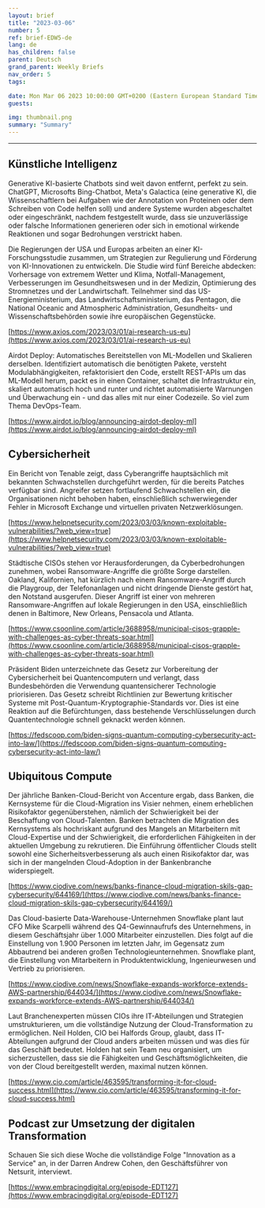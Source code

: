 ```yaml
---
layout: brief
title: "2023-03-06"
number: 5
ref: brief-EDW5-de
lang: de
has_children: false
parent: Deutsch
grand_parent: Weekly Briefs
nav_order: 5
tags:

date: Mon Mar 06 2023 10:00:00 GMT+0200 (Eastern European Standard Time)
guests:

img: thumbnail.png
summary: "Summary"
---
```




---

## Künstliche Intelligenz

Generative KI-basierte Chatbots sind weit davon entfernt, perfekt zu sein. ChatGPT, Microsofts Bing-Chatbot, Meta's Galactica (eine generative KI, die Wissenschaftlern bei Aufgaben wie der Annotation von Proteinen oder dem Schreiben von Code helfen soll) und andere Systeme wurden abgeschaltet oder eingeschränkt, nachdem festgestellt wurde, dass sie unzuverlässige oder falsche Informationen generieren oder sich in emotional wirkende Reaktionen und sogar Bedrohungen verstrickt haben.

Die Regierungen der USA und Europas arbeiten an einer KI-Forschungsstudie zusammen, um Strategien zur Regulierung und Förderung von KI-Innovationen zu entwickeln. Die Studie wird fünf Bereiche abdecken: Vorhersage von extremem Wetter und Klima, Notfall-Management, Verbesserungen im Gesundheitswesen und in der Medizin, Optimierung des Stromnetzes und der Landwirtschaft. Teilnehmer sind das US-Energieministerium, das Landwirtschaftsministerium, das Pentagon, die National Oceanic and Atmospheric Administration, Gesundheits- und Wissenschaftsbehörden sowie ihre europäischen Gegenstücke.

[https://www.axios.com/2023/03/01/ai-research-us-eu](https://www.axios.com/2023/03/01/ai-research-us-eu)

Airdot Deploy: Automatisches Bereitstellen von ML-Modellen und Skalieren derselben. Identifiziert automatisch die benötigten Pakete, versteht Modulabhängigkeiten, refaktorisiert den Code, erstellt REST-APIs um das ML-Modell herum, packt es in einen Container, schaltet die Infrastruktur ein, skaliert automatisch hoch und runter und richtet automatisierte Warnungen und Überwachung ein - und das alles mit nur einer Codezeile. So viel zum Thema DevOps-Team.

[https://www.airdot.io/blog/announcing-airdot-deploy-ml](https://www.airdot.io/blog/announcing-airdot-deploy-ml)

## Cybersicherheit

Ein Bericht von Tenable zeigt, dass Cyberangriffe hauptsächlich mit bekannten Schwachstellen durchgeführt werden, für die bereits Patches verfügbar sind. Angreifer setzen fortlaufend Schwachstellen ein, die Organisationen nicht behoben haben, einschließlich schwerwiegender Fehler in Microsoft Exchange und virtuellen privaten Netzwerklösungen.

[https://www.helpnetsecurity.com/2023/03/03/known-exploitable-vulnerabilities/?web_view=true](https://www.helpnetsecurity.com/2023/03/03/known-exploitable-vulnerabilities/?web_view=true)

Städtische CISOs stehen vor Herausforderungen, da Cyberbedrohungen zunehmen, wobei Ransomware-Angriffe die größte Sorge darstellen. Oakland, Kalifornien, hat kürzlich nach einem Ransomware-Angriff durch die Playgroup, der Telefonanlagen und nicht dringende Dienste gestört hat, den Notstand ausgerufen. Dieser Angriff ist einer von mehreren Ransomware-Angriffen auf lokale Regierungen in den USA, einschließlich denen in Baltimore, New Orleans, Pensacola und Atlanta.

[https://www.csoonline.com/article/3688958/municipal-cisos-grapple-with-challenges-as-cyber-threats-soar.html](https://www.csoonline.com/article/3688958/municipal-cisos-grapple-with-challenges-as-cyber-threats-soar.html)

Präsident Biden unterzeichnete das Gesetz zur Vorbereitung der Cybersicherheit bei Quantencomputern und verlangt, dass Bundesbehörden die Verwendung quantensicherer Technologie priorisieren. Das Gesetz schreibt Richtlinien zur Bewertung kritischer Systeme mit Post-Quantum-Kryptographie-Standards vor. Dies ist eine Reaktion auf die Befürchtungen, dass bestehende Verschlüsselungen durch Quantentechnologie schnell geknackt werden können.

[https://fedscoop.com/biden-signs-quantum-computing-cybersecurity-act-into-law/](https://fedscoop.com/biden-signs-quantum-computing-cybersecurity-act-into-law/)

## Ubiquitous Compute

Der jährliche Banken-Cloud-Bericht von Accenture ergab, dass Banken, die Kernsysteme für die Cloud-Migration ins Visier nehmen, einem erheblichen Risikofaktor gegenüberstehen, nämlich der Schwierigkeit bei der Beschaffung von Cloud-Talenten. Banken betrachten die Migration des Kernsystems als hochriskant aufgrund des Mangels an Mitarbeitern mit Cloud-Expertise und der Schwierigkeit, die erforderlichen Fähigkeiten in der aktuellen Umgebung zu rekrutieren. Die Einführung öffentlicher Clouds stellt sowohl eine Sicherheitsverbesserung als auch einen Risikofaktor dar, was sich in der mangelnden Cloud-Adoption in der Bankenbranche widerspiegelt.

[https://www.ciodive.com/news/banks-finance-cloud-migration-skils-gap-cybersecurity/644169/](https://www.ciodive.com/news/banks-finance-cloud-migration-skils-gap-cybersecurity/644169/)

Das Cloud-basierte Data-Warehouse-Unternehmen Snowflake plant laut CFO Mike Scarpelli während des Q4-Gewinnaufrufs des Unternehmens, in diesem Geschäftsjahr über 1.000 Mitarbeiter einzustellen. Dies folgt auf die Einstellung von 1.900 Personen im letzten Jahr, im Gegensatz zum Abbautrend bei anderen großen Technologieunternehmen. Snowflake plant, die Einstellung von Mitarbeitern in Produktentwicklung, Ingenieurwesen und Vertrieb zu priorisieren.

[https://www.ciodive.com/news/Snowflake-expands-workforce-extends-AWS-partnership/644034/](https://www.ciodive.com/news/Snowflake-expands-workforce-extends-AWS-partnership/644034/)

Laut Branchenexperten müssen CIOs ihre IT-Abteilungen und Strategien umstrukturieren, um die vollständige Nutzung der Cloud-Transformation zu ermöglichen. Neil Holden, CIO bei Halfords Group, glaubt, dass IT-Abteilungen aufgrund der Cloud anders arbeiten müssen und was dies für das Geschäft bedeutet. Holden hat sein Team neu organisiert, um sicherzustellen, dass sie die Fähigkeiten und Geschäftsmöglichkeiten, die von der Cloud bereitgestellt werden, maximal nutzen können.

[https://www.cio.com/article/463595/transforming-it-for-cloud-success.html](https://www.cio.com/article/463595/transforming-it-for-cloud-success.html)

## Podcast zur Umsetzung der digitalen Transformation

Schauen Sie sich diese Woche die vollständige Folge "Innovation as a Service" an, in der Darren Andrew Cohen, den Geschäftsführer von Netsurit, interviewt.

[https://www.embracingdigital.org/episode-EDT127](https://www.embracingdigital.org/episode-EDT127)



